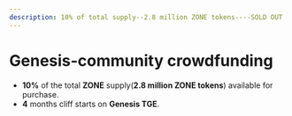```yaml
---
description: 10% of total supply--2.8 million ZONE tokens----SOLD OUT
---
```


# Genesis-community crowdfunding

* **10%** of the total **ZONE** supply\(**2.8 million ZONE tokens**\) available for purchase.
* **4** months cliff starts on **Genesis TGE**. 





